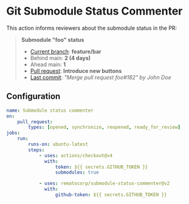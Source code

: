 # Git Submodule Status Commenter

This action informs reviewers about the submodule status in the PR:

> **Submodule "foo" status**
>
> -   [Current branch](#): **feature/bar**
> -   Behind main: **2 (4 days)**
> -   Ahead main: **1**
> -   [Pull request](#): **Introduce new buttons**
> -   [Last commit](#): _"Merge pull request foo#182" by John Doe_

## Configuration

```yaml
name: Submodule status commenter
on:
    pull_request:
        types: [opened, synchronize, reopened, ready_for_review]
jobs:
    run:
        runs-on: ubuntu-latest
        steps:
            - uses: actions/checkout@v4
              with:
                  token: ${{ secrets.GITHUB_TOKEN }}
                  submodules: true

            - uses: rematocorp/submodule-status-commenter@v2
              with:
                  github-token: ${{ secrets.GITHUB_TOKEN }}
```
